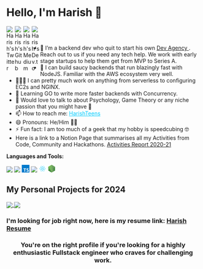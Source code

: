 # Hello, I'm Harish :wave: 

<a href="https://twitter.com/HarishTeens">
  <img align="left" alt="Harish's Twitter" width="22px" src="https://img.icons8.com/color/344/twitter--v1.png" />
</a>
<a href="https://github.com/HarishTeens">
  <img align="left" alt="Harish's Github" width="22px" src="https://github.com/fluidicon.png" />
</a>
<a href="https://medium.com/@arishh2">
  <img align="left" alt="Harish's Medium" width="22px" src="https://cdn-static-1.medium.com/_/fp/icons/favicon-rebrand-medium.3Y6xpZ-0FSdWDnPM3hSBIA.ico" />
</a>
<a href="https://dev.to/harishteens">
  <img align="left" alt="Harish's Dev.to" width="22px" src="https://cdn.shopify.com/s/files/1/1626/8507/files/Dev_400x400_50x.png" />
</a>

<br/>
<br/>


<!-- - 🔭 I’m currently working -->
- 👯 I’m a backend dev who quit to start his own <a href="https://thedevelopers.agency/"> Dev Agency </a> . Reach out to us if you need any tech help. We work with early stage startups to help them get from MVP to Series A.
- 🌱 I can build saucy backends that run blazingly fast with NodeJS. Familiar with the AWS ecosystem very well.
- 👨🏿‍💻 I can pretty much work on anything from serverless to configuring EC2s and NGINX.
- 📙 Learning GO to write more faster backends with Concurrency.
- 💬 Would love to talk to about Psychology, Game Theory or any niche passion that you might have 💖
- 📫 How to reach me: <a style="color:#02ccff" href="https://twitter.com/HarishTeens">HarishTeens</a>
- 😄 Pronouns: He/Him 💁‍♂️
- ⚡ Fun fact: I am too much of a geek that my hobby is speedcubing :nerd_face:
-  Here is a link to a Notion Page that summarises all my Activities from Code, Community and Hackathons. 
    <a href="https://www.notion.so/harishteens/8ddbfffc5cdb4c66b0a3b9971db70cea?v=daa9edccfc39485881e000ee48335cae">Activities Report 2020-21</a>


**Languages and Tools:**  

<code><img height="20" src="https://www.python.org/static/favicon.ico"></code>
<code><img height="20" src="https://isocpp.org/favicon.ico"></code>
<code><img height="20" src="https://raw.githubusercontent.com/github/explore/80688e429a7d4ef2fca1e82350fe8e3517d3494d/topics/typescript/typescript.png"></code>
<code><img height="20" src="https://go.dev/blog/go-brand/Go-Logo/PNG/Go-Logo_Aqua.png"></code>
<code><img height="20" src="https://raw.githubusercontent.com/github/explore/80688e429a7d4ef2fca1e82350fe8e3517d3494d/topics/react/react.png"></code>
<code><img height="20" src="https://raw.githubusercontent.com/github/explore/80688e429a7d4ef2fca1e82350fe8e3517d3494d/topics/nodejs/nodejs.png"></code>

## My Personal Projects for 2024
<a href="https://github.com/HarishTeens/DynamicFormX">
  <img align="center" src="https://github-readme-stats.vercel.app/api/pin/?username=HarishTeens&repo=DynamicFormX&theme=dark" />
</a>

<a href="https://github.com/HarishTeens/ProtoMesh/">
  <img align="center" src="https://github-readme-stats.vercel.app/api/pin/?username=HarishTeens&repo=ProtoMesh&theme=dark" />
</a>

### I'm looking for job right now, here is my resume link: <a href="https://drive.google.com/file/d/1gCegLr9vBx-ZKlqejSXjCCFL9d1qHyk9/view?usp=sharing">Harish Resume </a>

<div align="center">

### You're on the right profile if you're looking for a highly enthusiastic Fullstack engineer who craves for challenging work.

</div>

